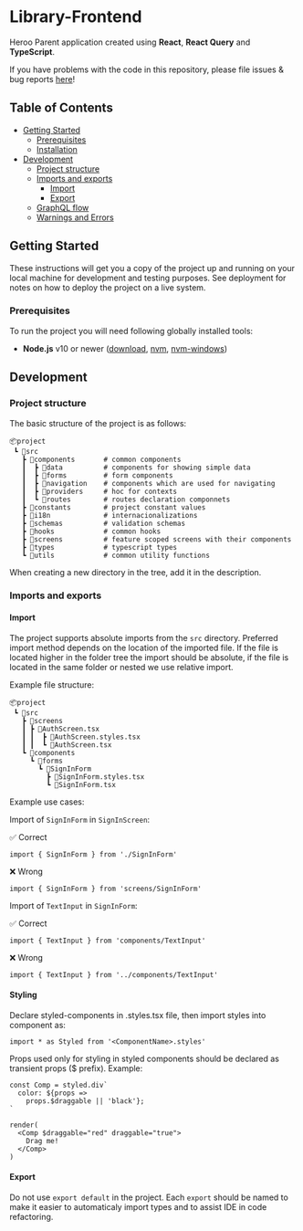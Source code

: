 # Library-Frontend <!-- omit in toc -->

Heroo Parent application created using **React**, **React Query** and **TypeScript**.

If you have problems with the code in this repository, please file issues & bug reports [here](https://github.com/tknura/2021_BD2_S15_WYLEGLY-UI/issues)!

## Table of Contents <!-- omit in toc -->

- [Getting Started](#getting-started)
  - [Prerequisites](#prerequisites)
  - [Installation](#installation)
- [Development](#development)
  - [Project structure](#project-structure)
  - [Imports and exports](#imports-and-exports)
    - [Import](#import)
    - [Export](#export)
  - [GraphQL flow](#graphql-flow)
  - [Warnings and Errors](#warnings-and-errors)

## Getting Started

These instructions will get you a copy of the project up and running on your local machine for development and testing purposes. See deployment for notes on how to deploy the project on a live system.

### Prerequisites

To run the project you will need following globally installed tools:
* **Node.js** v10 or newer ([download](https://nodejs.org/en/download/), [nvm](https://github.com/nvm-sh/nvm), [nvm-windows](https://github.com/coreybutler/nvm-windows))

## Development

### Project structure

The basic structure of the project is as follows:

```
📦project
 ┗ 📂src
   ┣ 📂components       # common components
   ┃  ┣ 📂data          # components for showing simple data
   ┃  ┣ 📂forms         # form components
   ┃  ┣ 📂navigation    # components which are used for navigating
   ┃  ┣ 📂providers     # hoc for contexts
   ┃  ┗ 📂routes        # routes declaration componnets
   ┣ 📂constants        # project constant values
   ┣ 📂i18n             # internacionalizations
   ┣ 📂schemas          # validation schemas
   ┣ 📂hooks            # common hooks
   ┣ 📂screens          # feature scoped screens with their components
   ┣ 📂types            # typescript types
   ┗ 📂utils            # common utility functions
```

When creating a new directory in the tree, add it in the description.

### Imports and exports

#### Import

The project supports absolute imports from the `src` directory. Preferred import method depends on the location of the imported file. If the file is located higher in the folder tree the import should be absolute, if the file is located in the same folder or nested we use relative import.

Example file structure:

```
📦project
 ┗ 📂src
   ┣ 📂screens
   ┃ ┣ 📂AuthScreen.tsx
   ┃ ┃  ┣ 📜AuthScreen.styles.tsx
   ┃ ┃  ┗ 📜AuthScreen.tsx
   ┗ 📂components
     ┗ 📂forms
       ┗ 📂SignInForm
         ┣ 📜SignInForm.styles.tsx
         ┗ 📜SignInForm.tsx
```

Example use cases:

Import of `SignInForm` in `SignInScreen`:

✅ Correct
```
import { SignInForm } from './SignInForm'
```
❌ Wrong
```
import { SignInForm } from 'screens/SignInForm'
```

Import of `TextInput` in `SignInForm`:

✅ Correct
```
import { TextInput } from 'components/TextInput'
```
❌ Wrong
```
import { TextInput } from '../components/TextInput'
```

#### Styling

Declare styled-components in <ComponentName>.styles.tsx file, then import styles into component as:
 
```
import * as Styled from '<ComponentName>.styles'
```

Props used only for styling in styled components should be declared as transient props ($ prefix). Example:
```
const Comp = styled.div`
  color: ${props =>
    props.$draggable || 'black'};
`

render(
  <Comp $draggable="red" draggable="true">
    Drag me!
  </Comp>
)
```

#### Export

Do not use `export default`  in the project. Each `export` should be named to make it easier to automaticaly import types and to assist IDE in code refactoring.

